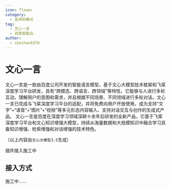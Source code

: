 ```yaml
---
icon: flower
category:
  - 支持的模式
tag:
  - 文心一言
  - 百度智能云
author:
  - ikechan8370
---
```


# 文心一言

文心一言是一款由百度公司开发的智能语言模型，基于文心大模型技术框架和飞桨深度学习平台研发，具有“跨模态、跨语言、跨领域”等特性。它能够与人进行多轮互动，理解用户的意图和需求，并且根据不同场景、不同领域进行多轮对话。文心一言已完成与飞桨深度学习平台的适配，并将免费向用户开放使用，成为支持“文字”+“语音”+“图片”+“视频”等多元形态内容输入、支持对话交互与创作的生成式产品。
文心一言是百度在深度学习领域深耕十余年后研发的全新产品，它基于飞桨深度学习平台和文心知识增强大模型，持续从海量数据和大规模知识中融合学习具备知识增强、检索增强和对话增强的技术特色。

（以上内容由`文心大模型3.5`生成）

插件接入施工中

## 接入方式

施工中……
